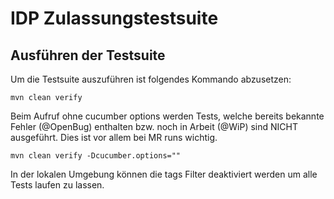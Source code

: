# IDP Zulassungstestsuite

## Ausführen der Testsuite

Um die Testsuite auszuführen ist folgendes Kommando abzusetzen:
````
mvn clean verify
````
Beim Aufruf ohne cucumber options werden Tests, welche bereits bekannte Fehler (@OpenBug) enthalten bzw. noch in Arbeit (@WiP) sind NICHT ausgeführt.
Dies ist vor allem bei MR runs wichtig.
 
````
mvn clean verify -Dcucumber.options=""
````
In der lokalen Umgebung können die tags Filter deaktiviert werden um alle Tests laufen zu lassen.